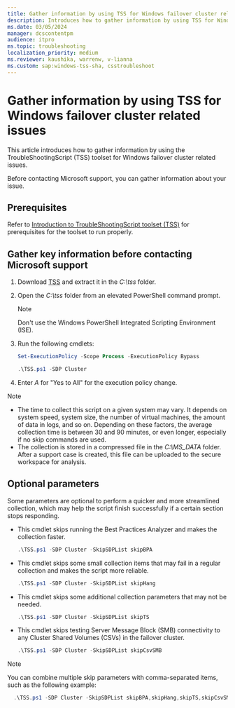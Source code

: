 ```yaml
---
title: Gather information by using TSS for Windows failover cluster related issues
description: Introduces how to gather information by using TSS for Windows failover cluster related issues.
ms.date: 03/05/2024
manager: dcscontentpm
audience: itpro
ms.topic: troubleshooting
localization_priority: medium
ms.reviewer: kaushika, warrenw, v-lianna
ms.custom: sap:windows-tss-sha, csstroubleshoot
---
```

# Gather information by using TSS for Windows failover cluster related issues

This article introduces how to gather information by using the TroubleShootingScript (TSS) toolset for Windows failover cluster related issues.

Before contacting Microsoft support, you can gather information about your issue.

## Prerequisites

Refer to [Introduction to TroubleShootingScript toolset (TSS)](introduction-to-troubleshootingscript-toolset-tss.md#prerequisites) for prerequisites for the toolset to run properly.

## Gather key information before contacting Microsoft support

1. Download [TSS](https://aka.ms/getTSS) and extract it in the *C:\\tss* folder.
2. Open the *C:\\tss* folder from an elevated PowerShell command prompt.  
    > [!NOTE]
    > Don't use the Windows PowerShell Integrated Scripting Environment (ISE).
3. Run the following cmdlets:

    ```powershell
    Set-ExecutionPolicy -Scope Process -ExecutionPolicy Bypass
    ```

    ```powershell
    .\TSS.ps1 -SDP Cluster
    ```

4. Enter *A* for "Yes to All" for the execution policy change.

> [!NOTE]
>
> - The time to collect this script on a given system may vary. It depends on system speed, system size, the number of virtual machines, the amount of data in logs, and so on. Depending on these factors, the average collection time is between 30 and 90 minutes, or even longer, especially if no skip commands are used.
> - The collection is stored in a compressed file in the *C:\\MS_DATA* folder. After a support case is created, this file can be uploaded to the secure workspace for analysis.

## Optional parameters
 
Some parameters are optional to perform a quicker and more streamlined collection, which may help the script finish successfully if a certain section stops responding.
 
-	This cmdlet skips running the Best Practices Analyzer and makes the collection faster.

	```powershell
	.\TSS.ps1 -SDP Cluster -SkipSDPList skipBPA
	```	

-	This cmdlet skips some small collection items that may fail in a regular collection and makes the script more reliable.
 
	```powershell
	.\TSS.ps1 -SDP Cluster -SkipSDPList skipHang
	```

-	This cmdlet skips some additional collection parameters that may not be needed.

	```powershell
	.\TSS.ps1 -SDP Cluster -SkipSDPList skipTS
	```

-	This cmdlet skips testing Server Message Block (SMB) connectivity to any Cluster Shared Volumes (CSVs) in the failover cluster.
 
	```powershell
	.\TSS.ps1 -SDP Cluster -SkipSDPList skipCsvSMB
	```

> [!NOTE]
> You can combine multiple skip parameters with comma-separated items, such as the following example: 
>  
> ```powershell
> 	.\TSS.ps1 -SDP Cluster -SkipSDPList skipBPA,skipHang,skipTS,skipCsvSMB
> ```
 
